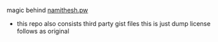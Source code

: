 magic behind [namithesh.pw](https://namithesh.pw)

* this repo also consists third party gist files this is just dump license follows as original 
